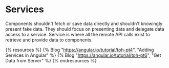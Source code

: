 # Services

Components shouldn't fetch or save data directly and shouldn't knowingly present fake data. They should focus on presenting data and delegate data access to a service. Service is where all the remote API calls exist to retrieve and provide data to components.

{% resources %}
  {% Blog "https://angular.io/tutorial/toh-pt4", "Adding Services in Angular" %}
  {% Blog "https://angular.io/tutorial/toh-pt6", "Get Data from Server" %}
{% endresources %}
